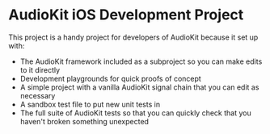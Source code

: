 # AudioKit iOS Development Project

This project is a handy project for developers of AudioKit because it set up with:

* The AudioKit framework included as a subproject so you can make edits to it directly
* Development playgrounds for quick proofs of concept
* A simple project with a vanilla AudioKit signal chain that you can edit as necessary
* A sandbox test file to put new unit tests in
* The full suite of AudioKit tests so that you can quickly check that you haven't broken something unexpected

